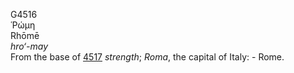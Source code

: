 <body>
  <p>G4516<br>  Ῥώμη  <br> Rhōmē  <br><i>hro‘-may </i><br>From the base of <a href="g4517.htm">4517</a>  <i>strength</i>; <i>Roma</i>, the capital of Italy: - Rome.<br></p>
 </body>
